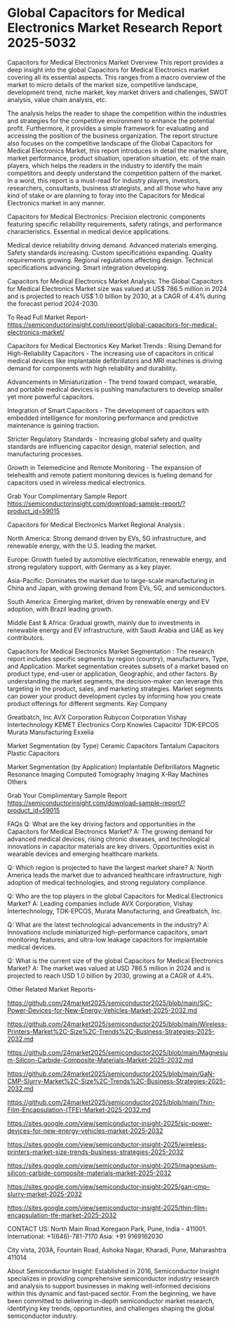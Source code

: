 <h1>Global Capacitors for Medical Electronics Market Research Report 2025-5032</h1>
Capacitors for Medical Electronics Market Overview
This report provides a deep insight into the global Capacitors for Medical Electronics market covering all its essential aspects. This ranges from a macro overview of the market to micro details of the market size, competitive landscape, development trend, niche market, key market drivers and challenges, SWOT analysis, value chain analysis, etc.

The analysis helps the reader to shape the competition within the industries and strategies for the competitive environment to enhance the potential profit. Furthermore, it provides a simple framework for evaluating and accessing the position of the business organization. The report structure also focuses on the competitive landscape of the Global Capacitors for Medical Electronics Market, this report introduces in detail the market share, market performance, product situation, operation situation, etc. of the main players, which helps the readers in the industry to identify the main competitors and deeply understand the competition pattern of the market.
In a word, this report is a must-read for industry players, investors, researchers, consultants, business strategists, and all those who have any kind of stake or are planning to foray into the Capacitors for Medical Electronics market in any manner.

Capacitors for Medical Electronics: Precision electronic components featuring specific reliability requirements, safety ratings, and performance characteristics. Essential in medical device applications.

Medical device reliability driving demand. Advanced materials emerging. Safety standards increasing. Custom specifications expanding. Quality requirements growing. Regional regulations affecting design. Technical specifications advancing. Smart integration developing.

Capacitors for Medical Electronics Market Analysis:
The Global Capacitors for Medical Electronics Market size was valued at US$ 786.5 million in 2024 and is projected to reach US$ 1.0 billion by 2030, at a CAGR of 4.4% during the forecast period 2024-2030.

To Read Full Market Report-
https://semiconductorinsight.com/report/global-capacitors-for-medical-electronics-market/

Capacitors for Medical Electronics Key Market Trends :
Rising Demand for High-Reliability Capacitors - The increasing use of capacitors in critical medical devices like implantable defibrillators and MRI machines is driving demand for components with high reliability and durability.

Advancements in Miniaturization - The trend toward compact, wearable, and portable medical devices is pushing manufacturers to develop smaller yet more powerful capacitors.

Integration of Smart Capacitors - The development of capacitors with embedded intelligence for monitoring performance and predictive maintenance is gaining traction.

Stricter Regulatory Standards - Increasing global safety and quality standards are influencing capacitor design, material selection, and manufacturing processes.

Growth in Telemedicine and Remote Monitoring - The expansion of telehealth and remote patient monitoring devices is fueling demand for capacitors used in wireless medical electronics.

Grab Your Complimentary Sample Report
https://semiconductorinsight.com/download-sample-report/?product_id=59015

Capacitors for Medical Electronics Market Regional Analysis :

North America:
Strong demand driven by EVs, 5G infrastructure, and renewable energy, with the U.S. leading the market.

Europe:
Growth fueled by automotive electrification, renewable energy, and strong regulatory support, with Germany as a key player.

Asia-Pacific:
Dominates the market due to large-scale manufacturing in China and Japan, with growing demand from EVs, 5G, and semiconductors.

South America:
Emerging market, driven by renewable energy and EV adoption, with Brazil leading growth.

Middle East & Africa:
Gradual growth, mainly due to investments in renewable energy and EV infrastructure, with Saudi Arabia and UAE as key contributors.

Capacitors for Medical Electronics Market Segmentation :
The research report includes specific segments by region (country), manufacturers, Type, and Application. Market segmentation creates subsets of a market based on product type, end-user or application, Geographic, and other factors. By understanding the market segments, the decision-maker can leverage this targeting in the product, sales, and marketing strategies. Market segments can power your product development cycles by informing how you create product offerings for different segments.
Key Company

Greatbatch, Inc
AVX Corporation
Rubycon Corporation
Vishay Intertechnology
KEMET Electronics Corp
Knowles Capacitor
TDK-EPCOS
Murata Manufacturing
Exxelia

Market Segmentation (by Type)
Ceramic Capacitors
Tantalum Capacitors
Plastic Capacitors

Market Segmentation (by Application)
Implantable Defibrillators
Magnetic Resonance Imaging
Computed Tomography Imaging
X-Ray Machines
Others

Grab Your Complimentary Sample Report
https://semiconductorinsight.com/download-sample-report/?product_id=59015

FAQs
Q: What are the key driving factors and opportunities in the Capacitors for Medical Electronics Market?
A: The growing demand for advanced medical devices, rising chronic diseases, and technological innovations in capacitor materials are key drivers. Opportunities exist in wearable devices and emerging healthcare markets.

Q: Which region is projected to have the largest market share?
A: North America leads the market due to advanced healthcare infrastructure, high adoption of medical technologies, and strong regulatory compliance.

Q: Who are the top players in the global Capacitors for Medical Electronics Market?
A: Leading companies include AVX Corporation, Vishay Intertechnology, TDK-EPCOS, Murata Manufacturing, and Greatbatch, Inc.

Q: What are the latest technological advancements in the industry?
A: Innovations include miniaturized high-performance capacitors, smart monitoring features, and ultra-low leakage capacitors for implantable medical devices.

Q: What is the current size of the global Capacitors for Medical Electronics Market?
A: The market was valued at USD 786.5 million in 2024 and is projected to reach USD 1.0 billion by 2030, growing at a CAGR of 4.4%.

Other Related Market Reports-

https://github.com/24market2025/semiconductor2025/blob/main/SiC-Power-Devices-for-New-Energy-Vehicles-Market-2025-2032.md

https://github.com/24market2025/semiconductor2025/blob/main/Wireless-Printers-Market%2C-Size%2C-Trends%2C-Business-Strategies-2025-2032.md

https://github.com/24market2025/semiconductor2025/blob/main/Magnesium-Silicon-Carbide-Composite-Materials-Market-2025-2032.md

https://github.com/24market2025/semiconductor2025/blob/main/GaN-CMP-Slurry-Market%2C-Size%2C-Trends%2C-Business-Strategies-2025-2032.md

https://github.com/24market2025/semiconductor2025/blob/main/Thin-Film-Encapsulation-(TFE)-Market-2025-2032.md

https://sites.google.com/view/semiconductor-insight-2025/sic-power-devices-for-new-energy-vehicles-market-2025-2032

https://sites.google.com/view/semiconductor-insight-2025/wireless-printers-market-size-trends-business-strategies-2025-2032

https://sites.google.com/view/semiconductor-insight-2025/magnesium-silicon-carbide-composite-materials-market-2025-2032

https://sites.google.com/view/semiconductor-insight-2025/gan-cmp-slurry-market-2025-2032

https://sites.google.com/view/semiconductor-insight-2025/thin-film-encapsulation-tfe-market-2025-2032

CONTACT US:
North Main Road Koregaon Park, Pune, India - 411001.
International: +1(646)-781-7170
Asia: +91 9169162030

City vista, 203A, Fountain Road, Ashoka Nagar, Kharadi, Pune, Maharashtra 411014

About Semiconductor Insight:
Established in 2016, Semiconductor Insight specializes in providing comprehensive semiconductor industry research and analysis to support businesses in making well-informed decisions within this dynamic and fast-paced sector. From the beginning, we have been committed to delivering in-depth semiconductor market research, identifying key trends, opportunities, and challenges shaping the global semiconductor industry.
